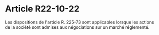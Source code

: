 # Article R22-10-22

<p>Les dispositions de l'article R. 225-73 sont applicables lorsque les actions de la société sont admises aux négociations sur un marché réglementé.</p>